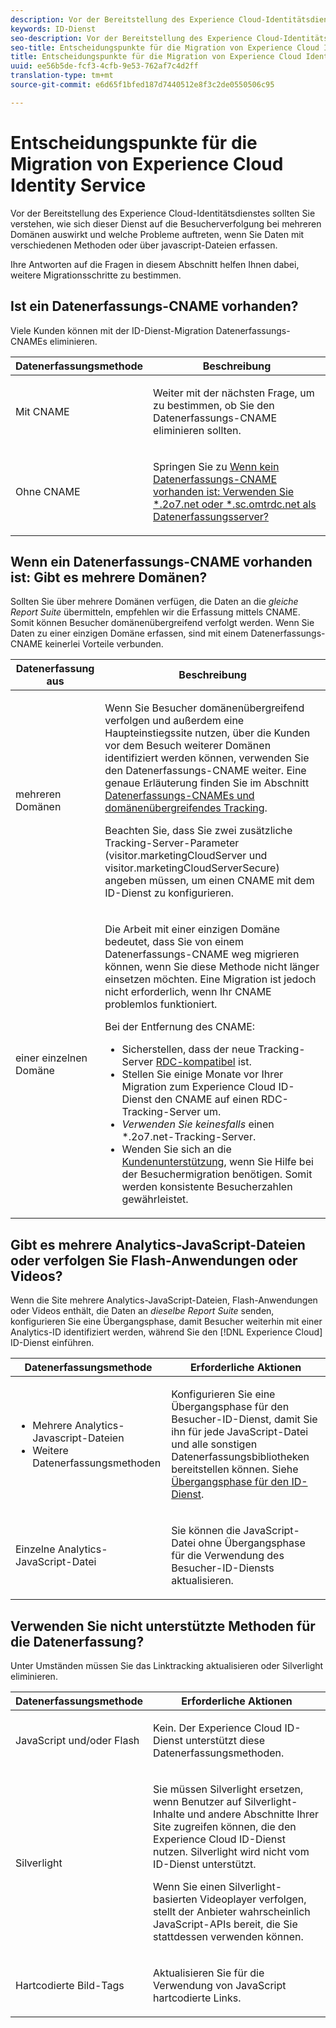 ```yaml
---
description: Vor der Bereitstellung des Experience Cloud-Identitätsdienstes sollten Sie verstehen, wie sich dieser Dienst auf die Besucherverfolgung bei mehreren Domänen auswirkt und welche Probleme auftreten, wenn Sie Daten mit verschiedenen Methoden oder über javascript-Dateien erfassen.
keywords: ID-Dienst
seo-description: Vor der Bereitstellung des Experience Cloud-Identitätsdienstes sollten Sie verstehen, wie sich dieser Dienst auf die Besucherverfolgung bei mehreren Domänen auswirkt und welche Probleme auftreten, wenn Sie Daten mit verschiedenen Methoden oder über javascript-Dateien erfassen.
seo-title: Entscheidungspunkte für die Migration von Experience Cloud Identity Service
title: Entscheidungspunkte für die Migration von Experience Cloud Identity Service
uuid: ee56b5de-fcf3-4cfb-9e53-762af7c4d2ff
translation-type: tm+mt
source-git-commit: e6d65f1bfed187d7440512e8f3c2de0550506c95

---
```



# Entscheidungspunkte für die Migration von Experience Cloud Identity Service

Vor der Bereitstellung des Experience Cloud-Identitätsdienstes sollten Sie verstehen, wie sich dieser Dienst auf die Besucherverfolgung bei mehreren Domänen auswirkt und welche Probleme auftreten, wenn Sie Daten mit verschiedenen Methoden oder über javascript-Dateien erfassen.

Ihre Antworten auf die Fragen in diesem Abschnitt helfen Ihnen dabei, weitere Migrationsschritte zu bestimmen.

## Ist ein Datenerfassungs-CNAME vorhanden?

Viele Kunden können mit der ID-Dienst-Migration Datenerfassungs-CNAMEs eliminieren.

<table id="table_13F7C1E3D64D4F86B0149C9D3B54AADD"> 
 <thead> 
  <tr> 
   <th colname="col1" class="entry"> Datenerfassungsmethode </th> 
   <th colname="col2" class="entry"> Beschreibung </th> 
  </tr> 
 </thead>
 <tbody> 
  <tr> 
   <td colname="col1"> <p>Mit CNAME </p> </td> 
   <td colname="col2"> <p>Weiter mit der nächsten Frage, um zu bestimmen, ob Sie den Datenerfassungs-CNAME eliminieren sollten. </p> </td> 
  </tr> 
  <tr> 
   <td colname="col1"> <p>Ohne CNAME </p> </td> 
   <td colname="col2"> <p>Springen Sie zu <a href="../../reference/analytics-reference/migration-decisions.md#section-34dabde7780e4a339f134c0ca7768961" format="dita" scope="local">Wenn kein Datenerfassungs-CNAME vorhanden ist: Verwenden Sie *.2o7.net oder *.sc.omtrdc.net als Datenerfassungsserver?</a> </p> </td> 
  </tr> 
 </tbody> 
</table>

## Wenn ein Datenerfassungs-CNAME vorhanden ist: Gibt es mehrere Domänen?

Sollten Sie über mehrere Domänen verfügen, die Daten an die *gleiche Report Suite* übermitteln, empfehlen wir die Erfassung mittels CNAME. Somit können Besucher domänenübergreifend verfolgt werden. Wenn Sie Daten zu einer einzigen Domäne erfassen, sind mit einem Datenerfassungs-CNAME keinerlei Vorteile verbunden.

<table id="table_D132BCA243E54657AEC930559343FDD3"> 
 <thead> 
  <tr> 
   <th colname="col1" class="entry"> Datenerfassung aus </th> 
   <th colname="col2" class="entry"> Beschreibung </th> 
  </tr> 
 </thead>
 <tbody> 
  <tr> 
   <td colname="col1"> <p>mehreren Domänen </p> </td> 
   <td colname="col2"> <p>Wenn Sie Besucher domänenübergreifend verfolgen und außerdem eine Haupteinstiegssite nutzen, über die Kunden vor dem Besuch weiterer Domänen identifiziert werden können, verwenden Sie den Datenerfassungs-CNAME weiter. Eine genaue Erläuterung finden Sie im Abschnitt <a href="../../reference/analytics-reference/cname.md#concept-4df91f8a30ad4ec7a01eb943d579cc9d" format="dita" scope="local">Datenerfassungs-CNAMEs und domänenübergreifendes Tracking</a>. </p> <p>Beachten Sie, dass Sie zwei zusätzliche Tracking-Server-Parameter (<span class="codeph">visitor.marketingCloudServer</span> und <span class="codeph">visitor.marketingCloudServerSecure</span>) angeben müssen, um einen CNAME mit dem ID-Dienst zu konfigurieren. </p> </td> 
  </tr> 
  <tr> 
   <td colname="col1"> <p>einer einzelnen Domäne </p> </td> 
   <td colname="col2"> <p>Die Arbeit mit einer einzigen Domäne bedeutet, dass Sie von einem Datenerfassungs-CNAME weg migrieren können, wenn Sie diese Methode nicht länger einsetzen möchten. Eine Migration ist jedoch nicht erforderlich, wenn Ihr CNAME problemlos funktioniert. </p> <p>Bei der Entfernung des CNAME: </p> 
    <ul id="ul_12CDECEFC7BB41A18895B507CAA42315"> 
     <li id="li_32E2CD3E58454E20A642BADE507AE86E">Sicherstellen, dass der neue Tracking-Server <a href="https://marketing.adobe.com/resources/help/en_US/whitepapers/rdc/" format="https" scope="external">RDC-kompatibel</a> ist. </li> 
     <li id="li_865BB6DAA3594EBBAB688E73C8343762">Stellen Sie einige Monate vor Ihrer Migration zum <span class="keyword">Experience Cloud</span> ID-Dienst den CNAME auf einen RDC-Tracking-Server um. </li> 
     <li id="li_284A015177554C848C8648DC5BBAA365"> <i>Verwenden Sie keinesfalls</i> einen <span class="codeph">*.2o7.net</span>-Tracking-Server. </li> 
     <li id="li_B1ABF03DC46C42059F61542CDE0FE5A1">Wenden Sie sich an die <a href="https://helpx.adobe.com/marketing-cloud/contact-support.html" format="https" scope="external">Kundenunterstützung</a>, wenn Sie Hilfe bei der Besuchermigration benötigen. Somit werden konsistente Besucherzahlen gewährleistet. </li> 
    </ul> </td> 
  </tr> 
 </tbody> 
</table>

## Gibt es mehrere Analytics-JavaScript-Dateien oder verfolgen Sie Flash-Anwendungen oder Videos?

Wenn die Site mehrere Analytics-JavaScript-Dateien, Flash-Anwendungen oder Videos enthält, die Daten an *dieselbe Report Suite* senden, konfigurieren Sie eine Übergangsphase, damit Besucher weiterhin mit einer Analytics-ID identifiziert werden, während Sie den [!DNL Experience Cloud] ID-Dienst einführen.

<table id="table_8A4EA063AF4345B69BC98537E2E702BA"> 
 <thead> 
  <tr> 
   <th colname="col1" class="entry"> Datenerfassungsmethode </th> 
   <th colname="col2" class="entry"> Erforderliche Aktionen </th> 
  </tr> 
 </thead>
 <tbody> 
  <tr> 
   <td colname="col1"> 
    <ul id="ul_910DD99E074E49C6907F86426EFA5BF2"> 
     <li id="li_4366CC8EB7A54A959568E3761ABBBF23">Mehrere Analytics-Javascript-Dateien </li> 
     <li id="li_B8A8132019EA48088E4F37E36F153D76">Weitere Datenerfassungsmethoden </li> 
    </ul> </td> 
   <td colname="col2"> <p>Konfigurieren Sie eine Übergangsphase für den Besucher-ID-Dienst, damit Sie ihn für jede JavaScript-Datei und alle sonstigen Datenerfassungsbibliotheken bereitstellen können. Siehe <a href="../../reference/analytics-reference/grace-period.md" format="dita" scope="local">Übergangsphase für den ID-Dienst</a>. </p> </td> 
  </tr> 
  <tr> 
   <td colname="col1"> <p>Einzelne Analytics-JavaScript-Datei </p> </td> 
   <td colname="col2"> <p>Sie können die JavaScript-Datei ohne Übergangsphase für die Verwendung des Besucher-ID-Diensts aktualisieren. </p> </td> 
  </tr> 
 </tbody> 
</table>

## Verwenden Sie nicht unterstützte Methoden für die Datenerfassung?

Unter Umständen müssen Sie das Linktracking aktualisieren oder Silverlight eliminieren.

<table id="table_A72AEB92F48345DD83F136B9989F4EF9"> 
 <thead> 
  <tr> 
   <th colname="col1" class="entry"> Datenerfassungsmethode </th> 
   <th colname="col2" class="entry"> Erforderliche Aktionen </th> 
  </tr> 
 </thead>
 <tbody> 
  <tr> 
   <td colname="col1"> <p>JavaScript und/oder Flash </p> </td> 
   <td colname="col2"> <p>Kein. Der <span class="keyword">Experience Cloud</span> ID-Dienst unterstützt diese Datenerfassungsmethoden. </p> </td> 
  </tr> 
  <tr> 
   <td colname="col1"> <p>Silverlight </p> </td> 
   <td colname="col2"> <p>Sie müssen Silverlight ersetzen, wenn Benutzer auf Silverlight-Inhalte und andere Abschnitte Ihrer Site zugreifen können, die den <span class="keyword">Experience Cloud</span> ID-Dienst nutzen. Silverlight wird nicht vom ID-Dienst unterstützt. </p> <p> Wenn Sie einen Silverlight-basierten Videoplayer verfolgen, stellt der Anbieter wahrscheinlich JavaScript-APIs bereit, die Sie stattdessen verwenden können. </p> </td> 
  </tr> 
  <tr> 
   <td colname="col1"> <p>Hartcodierte Bild-Tags </p> </td> 
   <td colname="col2"> <p>Aktualisieren Sie für die Verwendung von JavaScript hartcodierte Links. </p> </td> 
  </tr> 
 </tbody> 
</table>

